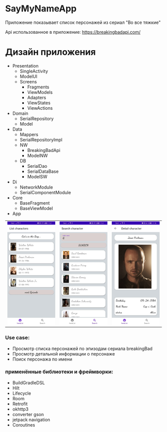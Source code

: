# SayMyNameApp
Приложение показывает список персонажей из сериал "Во все тяжкие"

Api использованное в приложение:
https://breakingbadapi.com/

Дизайн приложения
=====================

* Presentation
    * SingleActivity
    * ModelUI
    * Screens
        * Fragments
        * ViewModels
        * Adapters
        * ViewStates
        * ViewActions
* Domain
    * SerialRepository
    * Model
* Data
    * Mappers
    * SerialRepositoryImpl
    * NW
        * BreakingBadApi
        * ModelNW
    * DB
        * SerialDao
        * SerialDataBase
        * ModelSW
* Di
    * NetworkModule
    * SerialComponentModule
* Core
    * BaseFragment
    * BaseViewModel
* App


| | | |
|:-------------------------:|:-------------------------:|:-------------------------:|
|<img width="1604"  src="https://github.com/meh-daniel/SayMyNameApp/blob/dev/photo-readme/SayMyName1.jpg"> |  <img width="1604" src="https://github.com/meh-daniel/SayMyNameApp/blob/dev/photo-readme/SayMyName2.jpg">|<img width="1604" src="https://github.com/meh-daniel/SayMyNameApp/blob/dev/photo-readme/SayMyName3.jpg">|

### Use case:
+ Просмотр cписка персонажей по эпизодам сериала breakingBad
+ Просмотр детальной информации о персонаже
+ Поиск персонажа по имени



### применённые библиотеки и фреймворки:
+ BuildGradleDSL
+ Hilt
+ Lifecycle
+ Room
+ Retrofit
+ okhttp3
+ converter gson
+ jetpack navigation
+ Coroutines
